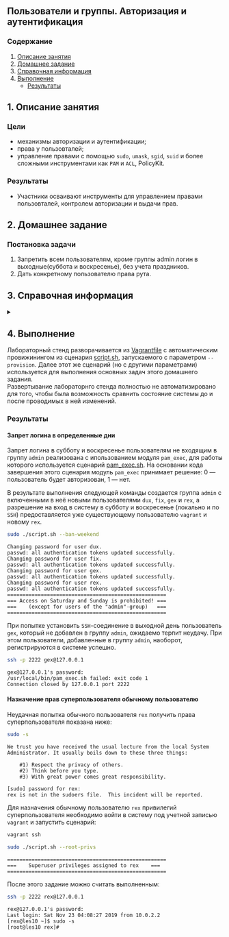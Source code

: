 ## Пользователи и группы. Авторизация и аутентификация
### Содержание
1. [Описание занятия](#description)  
2. [Домашнее задание](#homework)  
3. [Справочная информация](#info)  
4. [Выполнение](#exec)  
    - [Результаты](#result)   

## 1. Описание занятия <a name="description"></a>
### Цели
- механизмы авторизации и аутентификации;  
- права у пользовталей;  
- управление правами с помощью `sudo`, `umask`, `sgid`, `suid` и более сложными инструментами как `PAM` и `ACL`, PolicyKit.  

### Результаты  
- Участники осваивают инструменты для управлением правами пользовталей, контролем авторизации и выдачи прав.  

## 2. Домашнее задание  <a name="homework"></a>
### Постановка задачи
1. Запретить всем пользователям, кроме группы admin логин в выходные(суббота и воскресенье), без учета праздников.  
2. Дать конкретному пользователю права рута.  

## 3. Справочная информация <a name="info"></a>  

<details>
    <summary></summary>

### Основные термины и определения

PAM (Pluggable Authentication Modules)

- `Аутентификация` — процесс подтверждения пользователем своей “подлинности”. Ввод логина и пароля.  
- `Авторизация` — процесс наделения пользователя правами (предоставления доступа к каким-либо объектам).  
- `Аккаунтинг` — запись информации о произошедших событиях.  

`UID` — организационное разделение, при котором существуют две группы пользователей: одна группа — для демонов, другая — для &laquoживых&raquo пользователей; определяется в `/etc/login.defs` и используется в системных утилитах работы с пользователями и группами.  

### PAM

`PAM` — библиотека, реализующая возможность `AAA` с помощью стандартизированных динамически подгружаемых модулей; конфигурируется в `/etc/pam.d`.  

Аутентификация:  
- `pam_unix` — аутентификация в `/etc/passwd`;  
- `pam_userdb` — аутентификация против (against) BDB-файла;  
- `pam_rootok` — разрешение root’у всего.  
Авторизация:  
- `pam_wheel` — авторизация для сервиса с использованием группы `wheel`.   


###

| Флаг     | Владелец | Группа | Остальные |
|:---------|:---------|:-------|:----------|
| `-`      | `rwx`    | `rwx`  |  `rwx`    |

| oct | bin | mask |
|:----|:----|:-----|
| 0   | 000 | ---  |
| 1   | 001 | --x  |
| 2   | 010 | -w-  |
| 3   | 011 | -wx  |
| 4   | 100 | r--  |
| 5   | 101 | r-x  |
| 6   | 110 | rw-  |
| 7   | 111 | rwx  |

`SUID`, `SGID`  
- Восьмеричные значения для `SUID` и `SGID`: 4000 и 2000.  
- Символьные: `u+s` и `g+s`.  
Для исполняемого файла:  
- Файл будет исполняться с `UID`/`GID` владельца файла.  
Для директории:  
- все созданные в ней файлы будут наследовать `UID`/`GID` директории.  
`Sticky bit`  
- Восьмеричные значения для `sticky bit` - 1000.  
- Символьные: `+t`.  
Для директории:  
- Каталог с установленным `sticky`-битом означает, что удалить файл из этого каталога может только владелец файла или суперпользователь.






###
`/etc/shadow` — системный файл с паролями пользователей;  
`/etc/login.defs` — файл, в котором можно настроить в т.ч. и `UID` (мин. и макс. значения, обычно `UID` < 1000 назначаются системным пользователям);  
`/etc/shells` — доступные командные оболочки;  
`/etc/securetty` — ;  
`id user` — вывод `id` пользователя `user`;  
`/etc/group` — группы пользователей;  
`/etc/gshadow` — на группу можно поставить пароль;  
`chsh` — команда для смены оболочки;  
`groups` — показывает текущую группу;   
`newgrp` — изменить главную группу;  

#### PolicyKit
`pkaction` — список политик;  
`ldd файл` — показывает с какими библиотеками слинкован файл;  

#### ACL
`getfacl file` —

</details>

## 4. Выполнение <a name="exec"></a>  
Лабораторный стенд разворачивается из [Vagrantfile](https://github.com/che-a/OTUS_LinuxAdministrator/blob/master/tasks/10/Vagrantfile) с автоматическим провижинингом из сценария [script.sh](https://github.com/che-a/OTUS_LinuxAdministrator/blob/master/tasks/10/script.sh), запускаемого с параметром `--provision`. Далее этот же сценарий (но с другими параметрами) используется для выполнения основных задач этого домашнего задания.  
Развертывание лабораторнго стенда полностью не автоматизировано для того, чтобы была возможность сравнить состояние системы до и после проводимых в ней изменений.

### Результаты <a name="result"></a>  
#### Запрет логина в определенные дни
Запрет логина в субботу и воскресенье пользователям не входящим в группу `admin` реализована с ипользованием модуля `pam_exec`, для работы которого используется сценарий [pam_exec.sh](https://github.com/che-a/OTUS_LinuxAdministrator/blob/master/tasks/10/pam_exec.sh). На основании кода завершения этого сценария модуль `pam_exec` принимает решение: 0 — пользователь будет авторизован, 1 — нет.


В результате выполнения следующей команды создается группа `admin` с включенными в неё новыми пользователями `dux`, `fix`, `gex` и `rex`, а разрешение на вход в систему в субботу и воскресенье (локально и по `SSH`) предоставляется уже существующему пользователю `vagrant` и новому `rex`.
```bash
sudo ./script.sh --ban-weekend
```
```console
Changing password for user dux.
passwd: all authentication tokens updated successfully.
Changing password for user fix.
passwd: all authentication tokens updated successfully.
Changing password for user gex.
passwd: all authentication tokens updated successfully.
Changing password for user rex.
passwd: all authentication tokens updated successfully.
====================================================
=== Access on Saturday and Sunday is prohibited! ===
===    (except for users of the "admin"-group)   ===
====================================================
```
При попытке установить `SSH`-соединение в выходной день пользователь `gex`, который не добавлен в группу `admin`, ожидаемо терпит неудачу. При этом пользователи, добавленные в группу `admin`, наоборот, регистрируются в системе успешно.
```bash
ssh -p 2222 gex@127.0.0.1
```
```console
gex@127.0.0.1's password: 
/usr/local/bin/pam_exec.sh failed: exit code 1
Connection closed by 127.0.0.1 port 2222
```

#### Назначение прав суперпользователя обычному пользователю
Неудачная попытка обычного пользователя `rex` получить права суперпользователя показана ниже:
```bash
sudo -s
```
```console
We trust you have received the usual lecture from the local System
Administrator. It usually boils down to these three things:

    #1) Respect the privacy of others.
    #2) Think before you type.
    #3) With great power comes great responsibility.

[sudo] password for rex: 
rex is not in the sudoers file.  This incident will be reported.
```

Для назначения обычному пользователю `rex` привилегий суперпользователя необходимо войти в систему под учетной записью `vagrant` и запустить сценарий:
```bash
vagrant ssh
```
```bash
sudo ./script.sh --root-privs
```
```console
====================================================
===    Superuser privileges assigned to rex    ===
====================================================
```
После этого задание можно считать выполненным:
```bash
ssh -p 2222 rex@127.0.0.1
```
```console
rex@127.0.0.1's password: 
Last login: Sat Nov 23 04:08:27 2019 from 10.0.2.2
[rex@les10 ~]$ sudo -s
[root@les10 rex]#                                                           
```
